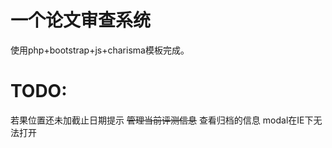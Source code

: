 一个论文审查系统
=====
使用php+bootstrap+js+charisma模板完成。

TODO:
=====
若果位置还未加截止日期提示
~~管理当前评测信息~~
查看归档的信息
modal在IE下无法打开

